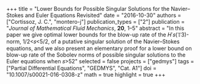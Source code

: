 +++
title = "Lower Bounds for Possible Singular Solutions for the Navier–Stokes and Euler Equations Revisited"
date = "2016-10-30"
authors = ["Cortissoz, J. C.", "montero-j"]
publication_types = ["2"]
publication = "*Journal of Mathematical Fluid Mechanics*, **20**, 1–5"
abstract = "In this paper we give optimal lower bounds for the blow-up rate of the 𝐻˙𝑠(𝕋3)-norm, 1/2<𝑠<5/2, of a putative singular solution of the Navier–Stokes equations, and we also present an elementary proof for a lower bound on blow-up rate of the Sobolev norms of possible singular solutions to the Euler equations when 𝑠>52"
selected = false
projects = ["gedmys"]
tags = ["Partial Differential Equations", "GEDMYS", "Cat. A1"]
doi = "10.1007/s00021-016-0308-z"
math = true
highlight = true
+++
